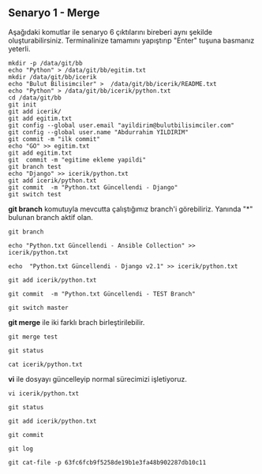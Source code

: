 ## Senaryo 1 - Merge

Aşağıdaki komutlar ile senaryo 6 çıktılarını bireberi aynı şekilde oluşturabilirsiniz. Terminalinize tamamını yapıştırıp "Enter" tuşuna basmanız yeterli. 
```
mkdir -p /data/git/bb
echo "Python" > /data/git/bb/egitim.txt
mkdir /data/git/bb/icerik
echo "Bulut Bilisimciler" >  /data/git/bb/icerik/README.txt
echo "Python" > /data/git/bb/icerik/python.txt
cd /data/git/bb
git init
git add icerik/
git add egitim.txt
git config --global user.email "ayildirim@bulutbilisimciler.com"
git config --global user.name "Abdurrahim YILDIRIM"
git commit -m "ilk commit"
echo "GO" >> egitim.txt
git add egitim.txt
git  commit -m "egitime ekleme yapildi"
git branch test
echo "Django" >> icerik/python.txt
git add icerik/python.txt
git commit  -m "Python.txt Güncellendi - Django"
git switch test
```
**git branch** komutuyla mevcutta çalıştığımız branch'i görebiliriz. Yanında "*" bulunan branch aktif olan.
``` 
git branch
```
```
echo "Python.txt Güncellendi - Ansible Collection" >> icerik/python.txt
```
```
echo  "Python.txt Güncellendi - Django v2.1" >> icerik/python.txt
```
```
git add icerik/python.txt
```
```
git commit  -m "Python.txt Güncellendi - TEST Branch"
```
```
git switch master
```
**git merge** ile iki farklı brach birleştirilebilir. 
```
git merge test
```
```
git status
```
```
cat icerik/python.txt
```
**vi** ile dosyayı güncelleyip normal sürecimizi işletiyoruz. 
```
vi icerik/python.txt
```
```
git status
```
```
git add icerik/python.txt
```
```
git commit
```
```
git log
```
```
git cat-file -p 63fc6fcb9f5258de19b1e3fa48b902287db10c11
```